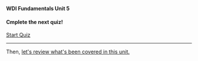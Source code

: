 
**WDI Fundamentals Unit 5**

#### Cmplete the next quiz!

<a class="typeform-share button" href="https://ga-immersives.typeform.com/to/a5tokj" data-mode="1" target="_blank">Start Quiz</a>
<script>(function(){var qs,js,q,s,d=document,gi=d.getElementById,ce=d.createElement,gt=d.getElementsByTagName,id='typef_orm',b='https://s3-eu-west-1.amazonaws.com/share.typeform.com/';if(!gi.call(d,id)){js=ce.call(d,'script');js.id=id;js.src=b+'share.js';q=gt.call(d,'script')[0];q.parentNode.insertBefore(js,q)}id=id+'_';if(!gi.call(d,id)){qs=ce.call(d,'link');qs.rel='stylesheet';qs.id=id;qs.href=b+'share-button.css';s=gt.call(d,'head')[0];s.appendChild(qs,s)}})()</script>


---

Then, [let's review what's been covered in this unit.](11_cheatsheet.md)
